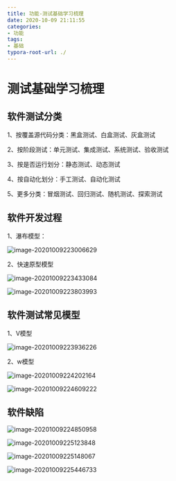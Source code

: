 ```yaml
---
title: 功能-测试基础学习梳理
date: 2020-10-09 21:11:55
categories:
- 功能
tags:
- 基础
typora-root-url: ./
---
```


# 测试基础学习梳理

## 软件测试分类

1、按覆盖源代码分类：黑盒测试、白盒测试、灰盒测试

2、按阶段测试：单元测试、集成测试、系统测试、验收测试

3、按是否运行划分：静态测试、动态测试

4、按自动化划分：手工测试、自动化测试

5、更多分类：冒烟测试、回归测试、随机测试、探索测试

<!-- more -->

## 软件开发过程

1、瀑布模型：

![image-20201009223006629](/blog.github.io/images/image-20201009223006629.png)

2、快速原型模型

![image-20201009223433084](/blog.github.io/images/image-20201009223433084.png)

![image-20201009223803993](/blog.github.io/images/image-20201009223803993.png)

## 软件测试常见模型

1、V模型

![image-20201009223936226](/blog.github.io/images/image-20201009223936226.png)

2、w模型

![image-20201009224202164](/blog.github.io/images/image-20201009224202164.png)

![image-20201009224609222](/blog.github.io/images/image-20201009224609222.png)

## 软件缺陷

<img src="/blog.github.io/images/image-20201009224850958.png" alt="image-20201009224850958"  />

![image-20201009225123848](/blog.github.io/images/image-20201009225123848.png)

![image-20201009225148067](/blog.github.io/images/image-20201009225148067.png)

![image-20201009225446733](/blog.github.io/images/image-20201009225446733.png)




